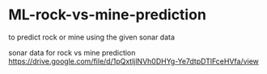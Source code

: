 # ML-rock-vs-mine-prediction
to predict rock or mine using the given sonar data

sonar data for rock vs mine prediction
https://drive.google.com/file/d/1pQxtljlNVh0DHYg-Ye7dtpDTlFceHVfa/view
